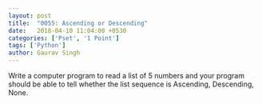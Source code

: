 ```yaml
---
layout: post
title:  "0055: Ascending or Descending"
date:   2018-04-10 11:04:00 +0530
categories: ['Pset', '1 Point']
tags: ['Python']
author: Gaurav Singh
---
```

Write a computer program to read a list of 5 numbers and your program should be able to tell whether the list sequence is Ascending, Descending, None.
